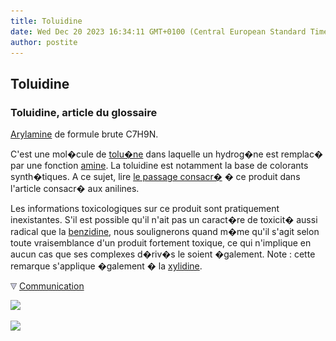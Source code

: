```yaml
---
title: Toluidine
date: Wed Dec 20 2023 16:34:11 GMT+0100 (Central European Standard Time)
author: postite
---
```


## Toluidine
### Toluidine, article du glossaire
 [Arylamine](arylamine.html) de formule brute C7H9N.

C'est une mol�cule de [tolu�ne](toluene.html) dans laquelle un hydrog�ne est remplac� par une fonction [amine](amine.html). La toluidine est notamment la base de colorants synth�tiques. A ce sujet, lire [le passage consacr�](anilines.html#toluidine) � ce produit dans l'article consacr� aux anilines.

Les informations toxicologiques sur ce produit sont pratiquement inexistantes. S'il est possible qu'il n'ait pas un caract�re de toxicit� aussi radical que la [benzidine](benzidine.html), nous soulignerons quand m�me qu'il s'agit selon toute vraisemblance d'un produit fortement toxique, ce qui n'implique en aucun cas que ses complexes d�riv�s le soient �galement. Note : cette remarque s'applique �galement � la [xylidine](xylidine.html).



![](images/flechebas.gif) [Communication](http://www.artrealite.com/annonceurs.htm) 

[![](https://cbonvin.fr/sites/regie.artrealite.com/visuels/campagne1.png)](index-2.html#20131014)

![](https://cbonvin.fr/sites/regie.artrealite.com/visuels/campagne2.png)